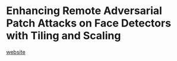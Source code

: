 # Enhancing Remote Adversarial Patch Attacks on Face Detectors with Tiling and Scaling

[website](https://ohkilab.github.io/enhancing-rap-for-face-detector/)
